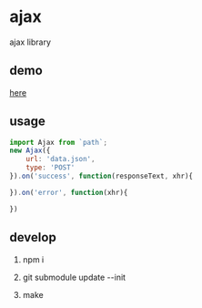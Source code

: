 # ajax
ajax library

## demo

[here](http://vivaxy.github.io/ajax/demo)

## usage

```js
import Ajax from `path`;
new Ajax({
    url: 'data.json',
    type: 'POST'
}).on('success', function(responseText, xhr){

}).on('error', function(xhr){

})
```

## develop

1. npm i

2. git submodule update --init

3. make
